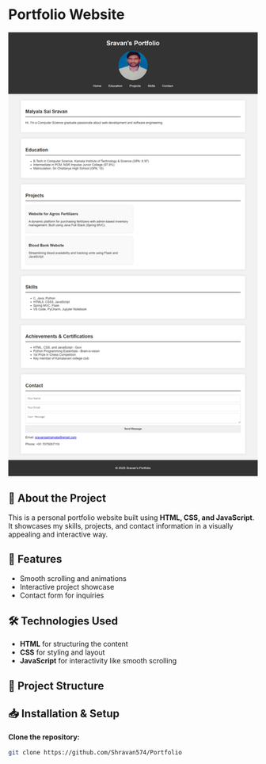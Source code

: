 # Portfolio Website

![Portfolio Preview](preview.png)

## 🌟 About the Project
This is a personal portfolio website built using **HTML, CSS, and JavaScript**. It showcases my skills, projects, and contact information in a visually appealing and interactive way.

## 🚀 Features
- Smooth scrolling and animations
- Interactive project showcase
- Contact form for inquiries

## 🛠️ Technologies Used
- **HTML** for structuring the content
- **CSS** for styling and layout
- **JavaScript** for interactivity like smooth scrolling

## 📂 Project Structure

## 📥 Installation & Setup
**Clone the repository:**
   ```bash
   git clone https://github.com/Shravan574/Portfolio
  ```

